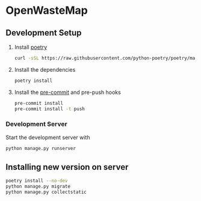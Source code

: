 # OpenWasteMap

## Development Setup

1. Install [poetry](https://github.com/python-poetry/poetry)
   ```bash
   curl -sSL https://raw.githubusercontent.com/python-poetry/poetry/master/install-poetry.py | python -
   ```
1. Install the dependencies
   ```bash
   poetry install
   ```
1. Install the [pre-commit](https://github.com/pre-commit/pre-commit) and pre-push hooks
   ```bash
   pre-commit install
   pre-commit install -t push
   ```

### Development Server

Start the development server with
```bash
python manage.py runserver
```

## Installing new version on server
```bash
poetry install --no-dev
python manage.py migrate
python manage.py collectstatic
```